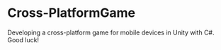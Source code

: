 # Cross-PlatformGame
Developing a cross-platform game for mobile devices in Unity with C#.
Good luck!
